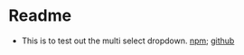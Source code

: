 # Readme
+ This is to test out the multi select dropdown.  [npm](https://www.npmjs.com/package/ng-multiselect-dropdown); [github](https://github.com/nileshpatel17/ng-multiselect-dropdown#readme)
